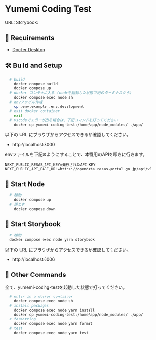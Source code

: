 # Yumemi Coding Test

URL: 
Storybook: 
## 🔑 Requirements
- [Docker Desktop](https://www.docker.com/products/docker-desktop)

## 🛠️ Build and Setup
```sh
  # build
    docker compose build
    docker compose up
  # docker コンテナに入る (nodeを起動した状態で別のターミナルから)
    docker compose exec node sh
  # envファイル作成
    cp .env.example .env.development
  # exit docker container
    exit
  # vscodeでエラーが出る場合は、下記コマンドを打ってください
    docker cp yumemi-coding-test:/home/app/node_modules/ ./app/
```
以下の URL にブラウザからアクセスできるか確認してください。
- http://localhost:3000

envファイルを下記のようにすることで、本番用のAPIを叩きに行きます。
```
NEXT_PUBLIC_RESAS_API_KEY=発行されたAPI KEY
NEXT_PUBLIC_API_BASE_URL=https://opendata.resas-portal.go.jp/api/v1
```

## 💫 Start Node
```sh
  # 起動
    docker compose up
  # 落とす
    docker compose down
```

## 📕 Start Storybook
```sh
  # 起動
  docker compose exec node yarn storybook
```
以下の URL にブラウザからアクセスできるか確認してください。
- http://localhost:6006

## 🧸 Other Commands
全て、yumemi-coding-testを起動した状態で打ってください。  
```sh
  # enter in a docker container
    docker compose exec node sh
  # install packages
    docker compose exec node yarn install
    docker cp yumemi-coding-test:/home/app/node_modules/ ./app/
  # formatting
    docker compose exec node yarn format
  # test
    docker compose exec node yarn test
```